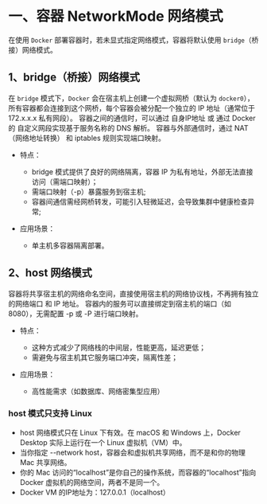 # 一、容器 NetworkMode 网络模式

在使用 `Docker` 部署容器时，若未显式指定网络模式，容器将默认使用 `bridge`（桥接）网络模式。

## 1、bridge（桥接）网络模式

在 `bridge` 模式下，`Docker` 会在宿主机上创建一个虚拟网桥（默认为 `docker0`），所有容器都会连接到这个网桥，每个容器会被分配一个独立的 IP 地址（通常位于 172.x.x.x 私有网段）。
容器之间的通信时，可以通过 自身IP地址  或 通过 Docker 的 自定义网段实现基于服务名称的 DNS 解析。
容器与外部通信时，通过 NAT（网络地址转换） 和 iptables 规则实现端口映射。

- 特点：
    - bridge 模式提供了良好的网络隔离，容器 IP 为私有地址，外部无法直接访问（需端口映射）；
    - 需端口映射（-p）暴露服务到宿主机;
    - 容器间通信需经网桥转发，可能引入轻微延迟，会导致集群中健康检查异常;

- 应用场景：
    - 单主机多容器隔离部署。

## 2、host 网络模式
容器将共享宿主机的网络命名空间，直接使用宿主机的网络协议栈，不再拥有独立的网络端口 和 IP 地址。
容器内的服务可以直接绑定到宿主机的端口（如 8080），无需配置 -p 或 -P 进行端口映射。

- 特点：
    - 这种方式减少了网络栈的中间层，性能更高，延迟更低；
    - 需避免与宿主机其它服务端口冲突，隔离性差；

- 应用场景：
    - 高性能需求（如数据库、网络密集型应用）

### host 模式只支持 Linux
- host 网络模式只在 Linux 下有效。在 macOS 和 Windows 上，Docker Desktop 实际上运行在一个 Linux 虚拟机（VM）中。
- 当你指定 --network host，容器会和虚拟机共享网络，而不是和你的物理 Mac 共享网络。
- 你的 Mac 访问的“localhost”是你自己的操作系统，而容器的“localhost”指向 Docker 虚拟机的网络空间，两者不是同一个。
- Docker VM 的IP地址为：127.0.0.1（localhost）